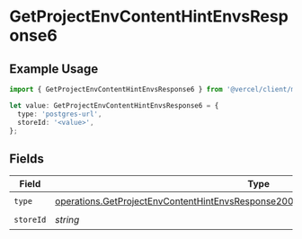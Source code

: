 # GetProjectEnvContentHintEnvsResponse6

## Example Usage

```typescript
import { GetProjectEnvContentHintEnvsResponse6 } from '@vercel/client/models/operations';

let value: GetProjectEnvContentHintEnvsResponse6 = {
  type: 'postgres-url',
  storeId: '<value>',
};
```

## Fields

| Field     | Type                                                                                                                                                                                       | Required           | Description |
| --------- | ------------------------------------------------------------------------------------------------------------------------------------------------------------------------------------------ | ------------------ | ----------- |
| `type`    | [operations.GetProjectEnvContentHintEnvsResponse200ApplicationJSONResponseBody36Type](../../models/operations/getprojectenvcontenthintenvsresponse200applicationjsonresponsebody36type.md) | :heavy_check_mark: | N/A         |
| `storeId` | _string_                                                                                                                                                                                   | :heavy_check_mark: | N/A         |
